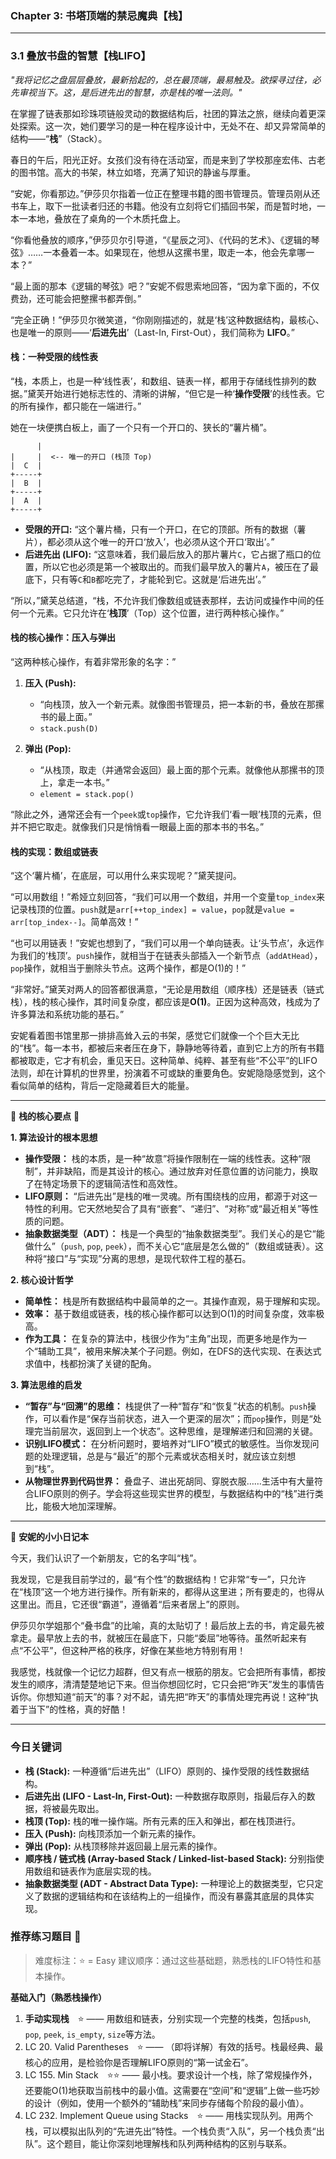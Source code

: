 ### **Chapter 3: 书塔顶端的禁忌魔典【栈】**

---

### **3.1 叠放书盘的智慧【栈LIFO】**

*"我将记忆之盘层层叠放，最新拾起的，总在最顶端，最易触及。欲探寻过往，必先审视当下。这，是后进先出的智慧，亦是栈的唯一法则。"*

在掌握了链表那如珍珠项链般灵动的数据结构后，社团的算法之旅，继续向着更深处探索。这一次，她们要学习的是一种在程序设计中，无处不在、却又异常简单的结构——“**栈**”（Stack）。

春日的午后，阳光正好。女孩们没有待在活动室，而是来到了学校那座宏伟、古老的图书馆。高大的书架，林立如塔，充满了知识的静谧与厚重。

“安妮，你看那边。”伊莎贝尔指着一位正在整理书籍的图书管理员。管理员刚从还书车上，取下一批读者归还的书籍。他没有立刻将它们插回书架，而是暂时地，一本一本地，叠放在了桌角的一个木质托盘上。

“你看他叠放的顺序，”伊莎贝尔引导道，“《星辰之河》、《代码的艺术》、《逻辑的琴弦》……一本叠着一本。如果现在，他想从这摞书里，取走一本，他会先拿哪一本？”

“最上面的那本《逻辑的琴弦》吧？”安妮不假思索地回答，“因为拿下面的，不仅费劲，还可能会把整摞书都弄倒。”

“完全正确！”伊莎贝尔微笑道，“你刚刚描述的，就是‘栈’这种数据结构，最核心、也是唯一的原则——‘**后进先出**’（Last-In, First-Out），我们简称为 **LIFO**。”

#### **栈：一种受限的线性表**

“栈，本质上，也是一种‘线性表’，和数组、链表一样，都用于存储线性排列的数据。”黛芙开始进行她标志性的、清晰的讲解，“但它是一种‘**操作受限**’的线性表。它的所有操作，都只能在一端进行。”

她在一块便携白板上，画了一个只有一个开口的、狭长的“薯片桶”。

```ascii
      |
|     |  <-- 唯一的开口 (栈顶 Top)
|  C  |
+-----+
|  B  |
+-----+
|  A  |
+-----+
```

-   **受限的开口:** “这个薯片桶，只有一个开口，在它的顶部。所有的数据（薯片），都必须从这个唯一的开口‘放入’，也必须从这个开口‘取出’。”
-   **后进先出 (LIFO):** “这意味着，我们最后放入的那片薯片`C`，它占据了瓶口的位置，所以它也必须是第一个被取出的。而我们最早放入的薯片`A`，被压在了最底下，只有等`C`和`B`都吃完了，才能轮到它。这就是‘后进先出’。”

“所以，”黛芙总结道，“栈，不允许我们像数组或链表那样，去访问或操作中间的任何一个元素。它只允许在‘**栈顶**’（Top）这个位置，进行两种核心操作。”

#### **栈的核心操作：压入与弹出**

“这两种核心操作，有着非常形象的名字：”

1.  **压入 (Push):**
    -   “向栈顶，放入一个新元素。就像图书管理员，把一本新的书，叠放在那摞书的最上面。”
    -   `stack.push(D)`

2.  **弹出 (Pop):**
    -   “从栈顶，取走（并通常会返回）最上面的那个元素。就像他从那摞书的顶上，拿走一本书。”
    -   `element = stack.pop()`

“除此之外，通常还会有一个`peek`或`top`操作，它允许我们‘看一眼’栈顶的元素，但并不把它取走。就像我们只是悄悄看一眼最上面的那本书的书名。”

#### **栈的实现：数组或链表**

“这个‘薯片桶’，在底层，可以用什么来实现呢？”黛芙提问。

“可以用数组！”希娅立刻回答，“我们可以用一个数组，并用一个变量`top_index`来记录栈顶的位置。`push`就是`arr[++top_index] = value`，`pop`就是`value = arr[top_index--]`。简单高效！”

“也可以用链表！”安妮也想到了，“我们可以用一个单向链表。让‘头节点’，永远作为我们的‘栈顶’。`push`操作，就相当于在链表头部插入一个新节点（`addAtHead`），`pop`操作，就相当于删除头节点。这两个操作，都是O(1)的！”

“非常好。”黛芙对两人的回答都很满意，“无论是用数组（顺序栈）还是链表（链式栈），栈的核心操作，其时间复杂度，都应该是**O(1)**。正因为这种高效，栈成为了许多算法和系统功能的基石。”

安妮看着图书馆里那一排排高耸入云的书架，感觉它们就像一个个巨大无比的“栈”。每一本书，都被后来者压在身下，静静地等待着，直到它上方的所有书籍都被取走，它才有机会，重见天日。这种简单、纯粹、甚至有些“不公平”的LIFO法则，却在计算机的世界里，扮演着不可或缺的重要角色。安妮隐隐感觉到，这个看似简单的结构，背后一定隐藏着巨大的能量。

---

🌸 **栈的核心要点** 🌸

**1. 算法设计的根本思想**
- **操作受限：** 栈的本质，是一种“故意”将操作限制在一端的线性表。这种“限制”，并非缺陷，而是其设计的核心。通过放弃对任意位置的访问能力，换取了在特定场景下的逻辑简洁性和高效性。
- **LIFO原则：** “后进先出”是栈的唯一灵魂。所有围绕栈的应用，都源于对这一特性的利用。它天然地契合了具有“嵌套”、“递归”、“对称”或“最近相关”等性质的问题。
- **抽象数据类型（ADT）：** 栈是一个典型的“抽象数据类型”。我们关心的是它“能做什么”（`push`, `pop`, `peek`），而不关心它“底层是怎么做的”（数组或链表）。这种将“接口”与“实现”分离的思想，是现代软件工程的基石。

**2. 核心设计哲学**
- **简单性：** 栈是所有数据结构中最简单的之一。其操作直观，易于理解和实现。
- **效率：** 基于数组或链表，栈的核心操作都可以达到O(1)的时间复杂度，效率极高。
- **作为工具：** 在复杂的算法中，栈很少作为“主角”出现，而更多地是作为一个“辅助工具”，被用来解决某个子问题。例如，在DFS的迭代实现、在表达式求值中，栈都扮演了关键的配角。

**3. 算法思维的启发**
- **“暂存”与“回溯”的思维：** 栈提供了一种“暂存”和“恢复”状态的机制。`push`操作，可以看作是“保存当前状态，进入一个更深的层次”；而`pop`操作，则是“处理完当前层次，返回到上一个状态”。这种思维，是理解递归和回溯的关键。
- **识别LIFO模式：** 在分析问题时，要培养对“LIFO”模式的敏感性。当你发现问题的处理逻辑，总是与“最近”的那个元素或状态相关时，就应该立刻想到“栈”。
- **从物理世界到代码世界：** 叠盘子、进出死胡同、穿脱衣服……生活中有大量符合LIFO原则的例子。学会将这些现实世界的模型，与数据结构中的“栈”进行类比，能极大地加深理解。

---

🎀 **安妮的小小日记本**

今天，我们认识了一个新朋友，它的名字叫“栈”。

我发现，它是我目前学过的，最“有个性”的数据结构！它非常“专一”，只允许在“栈顶”这一个地方进行操作。所有新来的，都得从这里进；所有要走的，也得从这里出。而且，它还很“霸道”，遵循着“后来者居上”的原则。

伊莎贝尔学姐那个“叠书盘”的比喻，真的太贴切了！最后放上去的书，肯定最先被拿走。最早放上去的书，就被压在最底下，只能“委屈”地等待。虽然听起来有点“不公平”，但这种严格的秩序，好像在某些地方特别有用！

我感觉，栈就像一个记忆力超群，但又有点一根筋的朋友。它会把所有事情，都按发生的顺序，清清楚楚地记下来。但当你想回忆时，它只会把“昨天”发生的事情告诉你。你想知道“前天”的事？对不起，请先把“昨天”的事情处理完再说！这种“执着于当下”的性格，真的好酷！

---

### 今日关键词

- **栈 (Stack):** 一种遵循“后进先出”（LIFO）原则的、操作受限的线性数据结构。
- **后进先出 (LIFO - Last-In, First-Out):** 一种数据存取原则，指最后存入的数据，将被最先取出。
- **栈顶 (Top):** 栈的唯一操作端。所有元素的压入和弹出，都在栈顶进行。
- **压入 (Push):** 向栈顶添加一个新元素的操作。
- **弹出 (Pop):** 从栈顶移除并返回最上层元素的操作。
- **顺序栈 / 链式栈 (Array-based Stack / Linked-list-based Stack):** 分别指使用数组和链表作为底层实现的栈。
- **抽象数据类型 (ADT - Abstract Data Type):** 一种理论上的数据类型，它只定义了数据的逻辑结构和在该结构上的一组操作，而没有暴露其底层的具体实现。

### 推荐练习题目 🧲  
> 难度标注：⭐ = Easy
> 建议顺序：通过这些基础题，熟悉栈的LIFO特性和基本操作。

**基础入门（熟悉栈操作）**  
1.  **手动实现栈** ⭐ —— 用数组和链表，分别实现一个完整的栈类，包括`push`, `pop`, `peek`, `is_empty`, `size`等方法。
2.  LC 20. Valid Parentheses ⭐ —— （即将详解）有效的括号。栈最经典、最核心的应用，是检验你是否理解LIFO原则的“第一试金石”。
3.  LC 155. Min Stack ⭐⭐ —— 最小栈。要求设计一个栈，除了常规操作外，还要能O(1)地获取当前栈中的最小值。这需要在“空间”和“逻辑”上做一些巧妙的设计（例如，使用一个额外的“辅助栈”来同步存储每个阶段的最小值）。
4.  LC 232. Implement Queue using Stacks ⭐ —— 用栈实现队列。用两个栈，可以模拟出队列的“先进先出”特性。一个栈负责“入队”，另一个栈负责“出队”。这个题目，能让你深刻地理解栈和队列两种结构的区别与联系。